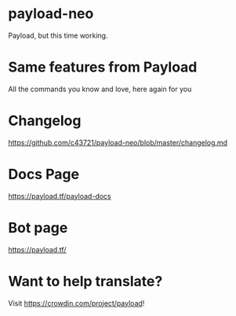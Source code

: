 # payload-neo
 Payload, but this time working.
 
# Same features from Payload
 All the commands you know and love, here again for you
 
 # Changelog
 https://github.com/c43721/payload-neo/blob/master/changelog.md
 
# Docs Page
 https://payload.tf/payload-docs
 
 # Bot page
 https://payload.tf/
 
 
 # Want to help translate? 
 Visit https://crowdin.com/project/payload!

